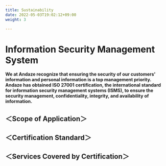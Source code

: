 ```yaml
---
title: Sustainability
date: 2022-05-03T19:02:12+09:00
weight: 3

---
```

# Information Security Management System

**We at Andaze recognize that ensuring the security of our customers' information and personal information is a top management priority. Andaze has obtained ISO 27001 certification, the international standard for information security management systems (ISMS), to ensure the security management, confidentiality, integrity, and availability of information.**

## ＜Scope of Application＞

## ＜Certification Standard＞

## ＜Services Covered by Certification＞